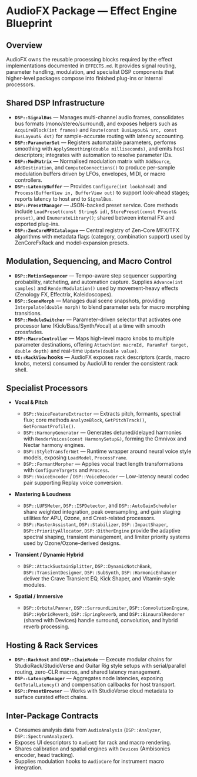 # AudioFX Package — Effect Engine Blueprint

## Overview
AudioFX owns the reusable processing blocks required by the effect implementations documented in `EFFECTS.md`. It provides signal routing, parameter handling, modulation, and specialist DSP components that higher-level packages compose into finished plug-ins or internal processors.

## Shared DSP Infrastructure

- **`DSP::SignalBus`** — Manages multi-channel audio frames, consolidates bus formats (mono/stereo/surround), and exposes helpers such as `AcquireBlock(int frames)` and `Route(const BusLayout& src, const BusLayout& dst)` for sample-accurate routing with latency accounting.
- **`DSP::ParameterSet`** — Registers automatable parameters, performs smoothing with `ApplySmoothing(double milliseconds)`, and emits host descriptors; integrates with automation to resolve parameter IDs.
- **`DSP::ModMatrix`** — Normalised modulation matrix with `AddSource`, `AddDestination`, and `ComputeConnections()` to produce per-sample modulation buffers driven by LFOs, envelopes, MIDI, or macro controllers.
- **`DSP::LatencyBuffer`** — Provides `Configure(int lookahead)` and `Process(BufferView in, BufferView out)` to support look-ahead stages; reports latency to host and to `SignalBus`.
- **`DSP::PresetManager`** — JSON-backed preset service. Core methods include `LoadPreset(const String& id)`, `StorePreset(const Preset& preset)`, and `EnumerateLibrary()`; shared between internal FX and exported plug-ins.
- **`DSP::ZenCoreMFXCatalogue`** — Central registry of Zen-Core MFX/TFX algorithms with metadata flags (category, combination support) used by ZenCoreFxRack and model-expansion presets.

## Modulation, Sequencing, and Macro Control

- **`DSP::MotionSequencer`** — Tempo-aware step sequencer supporting probability, ratcheting, and automation capture. Supplies `Advance(int samples)` and `RenderModulation()` used by movement-heavy effects (Zenology FX, Effectrix, Kaleidoscopes).
- **`DSP::SceneMorph`** — Manages dual scene snapshots, providing `Interpolate(double morph)` to blend parameter sets for macro morphing transitions.
- **`DSP::ModuleSwitcher`** — Parameter-driven selector that activates one processor lane (Kick/Bass/Synth/Vocal) at a time with smooth crossfades.
- **`DSP::MacroController`** — Maps high-level macro knobs to multiple parameter destinations, offering `Attach(int macroId, ParamRef target, double depth)` and real-time `Update(double value)`.
- **`UI::RackView` hooks** — AudioFX exposes rack descriptors (cards, macro knobs, meters) consumed by AudioUI to render the consistent rack shell.

## Specialist Processors

- **Vocal & Pitch**
  - `DSP::VoiceFeatureExtractor` — Extracts pitch, formants, spectral flux; core methods `AnalyzeBlock`, `GetPitchTrack()`, `GetFormantProfile()`.
  - `DSP::HarmonyGenerator` — Generates detuned/delayed harmonies with `RenderVoices(const HarmonySetup&)`, forming the Omnivox and Nectar harmony engines.
  - `DSP::StyleTransferNet` — Runtime wrapper around neural voice style models, exposing `LoadModel`, `ProcessFrame`.
  - `DSP::FormantMorpher` — Applies vocal tract length transformations with `ConfigureTargets` and `Process`.
  - `DSP::VoiceEncoder` / `DSP::VoiceDecoder` — Low-latency neural codec pair supporting Replay voice conversion.

- **Mastering & Loudness**
  - `DSP::LUFSMeter`, `DSP::ISPDetector`, and `DSP::AutoGainScheduler` share weighted integration, peak oversampling, and gain staging utilities for APU, Ozone, and Crest-related processors.
  - `DSP::MasterAssistant`, `DSP::Stabilizer`, `DSP::ImpactShaper`, `DSP::PriorityAllocator`, `DSP::DitherEngine` provide the adaptive spectral shaping, transient management, and limiter priority systems used by Ozone/Ozone-derived designs.

- **Transient / Dynamic Hybrid**
  - `DSP::AttackSustainSplitter`, `DSP::DynamicNotchBank`, `DSP::TransientDesigner`, `DSP::SubSynth`, `DSP::HarmonicEnhancer` deliver the Crave Transient EQ, Kick Shaper, and Vitamin-style modules.

- **Spatial / Immersive**
  - `DSP::OrbitalPanner`, `DSP::SurroundLimiter`, `DSP::ConvolutionEngine`, `DSP::HybridReverb`, `DSP::SpringReverb`, and `DSP::BinauralRenderer` (shared with Devices) handle surround, convolution, and hybrid reverb processing.

## Hosting & Rack Services

- **`DSP::RackHost`** and **`DSP::ChainNode`** — Execute modular chains for StudioRack/StudioVerse and Guitar Rig style setups with serial/parallel routing, zero-CLR macros, and shared latency management.
- **`DSP::LatencyManager`** — Aggregates node latencies, exposing `GetTotalLatency()` and compensation callbacks for host transport.
- **`DSP::PresetBrowser`** — Works with StudioVerse cloud metadata to surface curated effect chains.

## Inter-Package Contracts

- Consumes analysis data from `AudioAnalysis` (`DSP::Analyzer`, `DSP::SpectrumAnalyzer`).
- Exposes UI descriptors to `AudioUI` for rack and macro rendering.
- Shares calibration and spatial engines with `Devices` (Ambisonics encoder, head tracking).
- Supplies modulation hooks to `AudioCore` for instrument macro integration.
